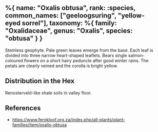 %{
    name: "Oxalis obtusa",
    rank: :species,
    common_names: ["geeloogsuring", "yellow-eyed sorrel"],
    taxonomy: %{
        family: "Oxalidaceae",
        genus: "Oxalis",
        species: "obtusa"
    }
}
---

Stemless geophyte. Pale green leaves emerge from the base. Each leaf is divided into three narrow heart-shaped leaflets. Bears single
salmon-coloured flowers on a short hairy peduncle after good winter rains. The petals are clearly veined and the corolla is bright yellow. 

<!-- read more -->

## Distribution in the Hex

Renosterveld-like shale soils in valley floor.

## References

* https://www.fernkloof.org.za/index.php/all-plants/plant-families/item/oxalis-obtusa